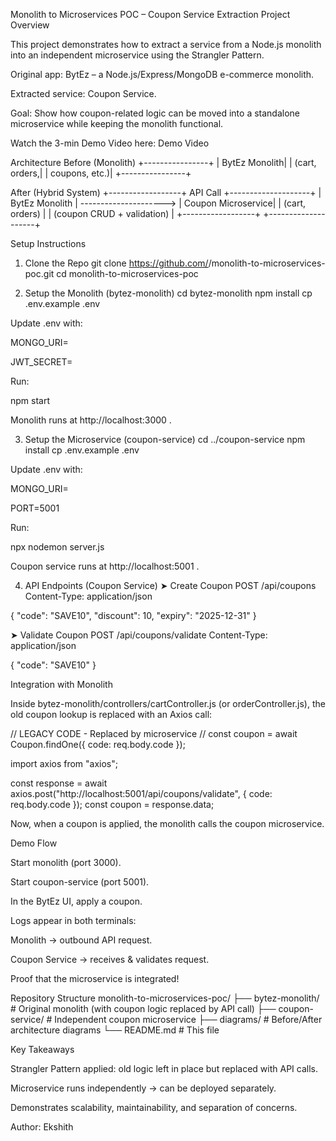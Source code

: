 Monolith to Microservices POC – Coupon Service Extraction
Project Overview

This project demonstrates how to extract a service from a Node.js monolith into an independent microservice using the Strangler Pattern.

Original app: BytEz
 – a Node.js/Express/MongoDB e-commerce monolith.

Extracted service: Coupon Service.

Goal: Show how coupon-related logic can be moved into a standalone microservice while keeping the monolith functional.

 Watch the 3-min Demo Video here: Demo Video

 Architecture
Before (Monolith)
+----------------+
|  BytEz Monolith|
|  (cart, orders,|
|  coupons, etc.)|
+----------------+

After (Hybrid System)
+------------------+        API Call        +--------------------+
|  BytEz Monolith  | ---------------------> |  Coupon Microservice|
| (cart, orders)   |                        | (coupon CRUD + validation) |
+------------------+                        +--------------------+

Setup Instructions
1. Clone the Repo
git clone https://github.com/<your-username>/monolith-to-microservices-poc.git
cd monolith-to-microservices-poc

2. Setup the Monolith (bytez-monolith)
cd bytez-monolith
npm install
cp .env.example .env


Update .env with:

MONGO_URI=<your-mongo-connection-string>

JWT_SECRET=<your-secret>

Run:

npm start


Monolith runs at http://localhost:3000
.

3. Setup the Microservice (coupon-service)
cd ../coupon-service
npm install
cp .env.example .env


Update .env with:

MONGO_URI=<your-mongo-connection-string>

PORT=5001

Run:

npx nodemon server.js


Coupon service runs at http://localhost:5001
.

4. API Endpoints (Coupon Service)
➤ Create Coupon
POST /api/coupons
Content-Type: application/json

{
  "code": "SAVE10",
  "discount": 10,
  "expiry": "2025-12-31"
}

➤ Validate Coupon
POST /api/coupons/validate
Content-Type: application/json

{
  "code": "SAVE10"
}

Integration with Monolith

Inside bytez-monolith/controllers/cartController.js (or orderController.js), the old coupon lookup is replaced with an Axios call:

// LEGACY CODE - Replaced by microservice
// const coupon = await Coupon.findOne({ code: req.body.code });

import axios from "axios";

const response = await axios.post("http://localhost:5001/api/coupons/validate", {
  code: req.body.code
});
const coupon = response.data;


Now, when a coupon is applied, the monolith calls the coupon microservice.

Demo Flow

Start monolith (port 3000).

Start coupon-service (port 5001).

In the BytEz UI, apply a coupon.

Logs appear in both terminals:

Monolith → outbound API request.

Coupon Service → receives & validates request.

 Proof that the microservice is integrated!

 Repository Structure
monolith-to-microservices-poc/
├── bytez-monolith/       # Original monolith (with coupon logic replaced by API call)
├── coupon-service/        # Independent coupon microservice
├── diagrams/              # Before/After architecture diagrams
└── README.md              # This file

 Key Takeaways

Strangler Pattern applied: old logic left in place but replaced with API calls.

Microservice runs independently → can be deployed separately.

Demonstrates scalability, maintainability, and separation of concerns.

 
 
Author: Ekshith
